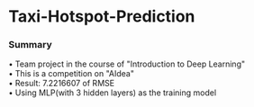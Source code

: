 # Taxi-Hotspot-Prediction
### Summary
• Team project in the course of "Introduction to Deep Learning"  
• This is a competition on "AIdea"  
• Result: 7.2216607 of RMSE  
• Using MLP(with 3 hidden layers) as the training model  
